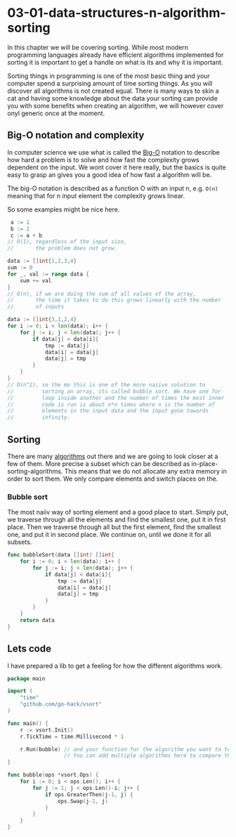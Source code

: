 
# 03-01-data-structures-n-algorithm-sorting

In this chapter we will be covering sorting. While most modern programming languages already have efficient algorithms implemented for sorting it is important to get a handle on what is its and why it is important.

Sorting things in programming is one of the most basic thing and your computer spend a surprising amount of time sorting things. As you will discover all algorithms is not created equal. There is many ways to skin a cat and having some knowledge about the data your sorting can provide you with some benefits when creating an algorithm, we will however cover onyl generic once at the moment.


## Big-O notation and complexity

In computer science we use what is called the [Big-O](https://en.wikipedia.org/wiki/Big_O_notation) notation to describe how hard a problem is to solve and how fast the complexity grows dependent on the input. We wont cover it here really, but the basics is quite easy to grasp an gives you a good idea of how fast a algorithm will be.

The big-O notation is described as a function O with an input n, e.g. `O(n)` meaning that for n input element the complexity grows linear.

So some examples might be nice here.

```go 
 a := 1
 b := 2
 c := a + b 
// O(1), regardless of the input size,
//       the problem does not grow.
 ```

 ```go 
 data := []int{1,2,3,4}
 sum := 0
 for _, val := range data {
     sum += val
 }
// O(n), if we are doing the sum of all values of the array, 
//       the time it takes to do this grows linearly with the number
//       of inputs
 ```

```go 
data := []int{3,1,2,4}
for i := 0; i < len(data); i++ {
    for j := i; j < len(data); j++ {
        if data[j] < data[i]{
            tmp := data[j]
            data[i] = data[j]
            data[j] = tmp
        }
    }
}
// O(n^2), so the mo this is one of the more naiive solution to
//         sorting an array, its called bubble sort. We have one for 
//         loop inside another and the number of times the most inner
//         code is run is about n*n times where n is the number of
//         elements in the input data and the input gose towards
//         infinity.
 ```


## Sorting
There are many [algorithms](https://en.wikipedia.org/wiki/Category:Sorting_algorithms) out there and we are going to look closer at a few of them. More precise a subset which can be described as in-place-sorting-algorithms. This means that we do not allocate any extra memory in order to sort them. We only compare elements and switch places on the.

### Bubble sort
The most naiiv way of sorting element and a good place to start. Simply put, we traverse through all the elements and find the smallest one, put it in first place. Then we traverse through all but the first element, find the smallest one, and put it in second place. We continue on, until we done it for all subsets.

```go
func bubbleSort(data []int) []int{
    for i := 0; i < len(data); i++ {
        for j := i; j < len(data); j++ {
            if data[j] < data[i]{
                tmp := data[j]
                data[i] = data[j]
                data[j] = tmp
            }
        }
    }
    return data
}
```

## Lets code
I have prepared a lib to get a feeling for how the different algorithms work.

```go
package main

import (
    "time"
    "github.com/go-hack/vsort"
)

func main() {
    r := vsort.Init()
    r.TickTime = time.Millisecond * 1

    r.Run(bubble) // and your function for the algorithm you want to test.
                  // You can add multiple algorithms here to compare them
}

func bubble(ops *vsort.Ops) {
    for i := 0; i < ops.Len(); i++ {
        for j := 1; j < ops.Len()-i; j++ {
            if ops.GreaterThen(j-1, j) {
                ops.Swap(j-1, j)
            }
        }
    }
}

```
